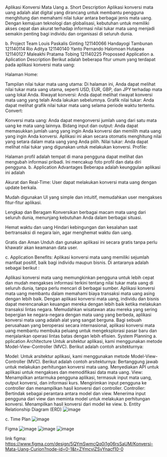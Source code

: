 Aplikasi Konversi Mata Uang
a. Short Description
Aplikasi konversi mata uang adalah alat digital yang dirancang untuk membantu pengguna menghitung dan memahami nilai tukar antara berbagai jenis mata uang. Dengan kemajuan teknologi dan globalisasi, kebutuhan untuk memiliki akses cepat dan akurat terhadap informasi nilai tukar mata uang menjadi semakin penting bagi individu dan organisasi di seluruh dunia.

b. Project Team
Louis Paskalis Ginting 121140066
Handayogi Tambunan 121140114
Rio Aditya 121140140
Yanto Pernando Halomoan Hutapea 121140127
Maleakhi Pratama Tobing 121140225
Propossed Application
a. Aplication Description
Berikut adalah beberapa fitur umum yang terdapat pada aplikasi konversi mata uang:

Halaman Home:

Tampilan nilai tukar mata uang utama: Di halaman ini, Anda dapat melihat nilai tukar mata uang utama, seperti USD, EUR, GBP, dan JPY terhadap mata uang lokal Anda.
Riwayat konversi: Anda dapat melihat riwayat konversi mata uang yang telah Anda lakukan sebelumnya.
Grafik nilai tukar: Anda dapat melihat grafik nilai tukar mata uang selama periode waktu tertentu.
Convert:

Konversi mata uang: Anda dapat mengonversi jumlah uang dari satu mata uang ke mata uang lainnya.
Bidang input dan output: Anda dapat memasukkan jumlah uang yang ingin Anda konversi dan memilih mata uang yang ingin Anda konversi. Aplikasi ini akan secara otomatis menghitung nilai yang setara dalam mata uang yang Anda pilih.
Nilai tukar: Anda dapat melihat nilai tukar yang digunakan untuk melakukan konversi.
Profile:

Halaman profil adalah tempat di mana pengguna dapat melihat dan mengubah informasi pribadi. Ini mencakup foto profil dan data diri pengguna.
b. Application Advantages
Beberapa adalah keunggulan aplikasi ini adalah

Akurat dan Real-Time: User dapat melakukan konversi mata uang dengan update berkala.

Mudah digunakan UI yang simple dan intuitif, memudahkan user mengakses fitur-fitur aplikasi.

Lengkap dan Beragam Konversikan berbagai macam mata uang dari seluruh dunia, menunjang kebutuhan Anda dalam berbagai situasi.

Hemat waktu dan uang Hindari kebingungan dan kesalahan saat bertransaksi di negara lain, agar menghemat waktu dan uang.

Gratis dan Aman Unduh dan gunakan aplikasi ini secara gratis tanpa perlu khawatir akan keamanan data user.

c. Application Benefits:
Aplikasi konversi mata uang memiliki sejumlah manfaat positif, baik bagi individu maupun bisnis. Di antaranya adalah sebagai berikut :

Aplikasi konversi mata uang memungkinkan pengguna untuk lebih cepat dan mudah mengakses informasi terkini tentang nilai tukar mata uang di seluruh dunia, tanpa perlu mencari di berbagai sumber.
Aplikasi konversi mata uang membantu dalam memahami biaya transaksi mata uang asing dengan lebih baik.
Dengan aplikasi konversi mata uang, individu dan bisnis dapat merencanakan keuangan mereka dengan lebih baik ketika melakukan transaksi lintas negara.
Memudahkan wisatawan atau mereka yang sering bepergian ke negara-negara dengan mata uang yang berbeda, aplikasi konversi mata uang adalah alat yang sangat berguna.
Bagi sebuah perusahaan yang beroperasi secara internasional, aplikasi konversi mata uang membantu membuka peluang untuk mengeksplorasi pasar baru dan menjalankan operasi lintas batas dengan lebih efisien.
System Planning
a. pplication Architecture
Untuk arsitektur aplikasi, kami menggunakan metode Model-View-Controller (MVC). Berikut adalah contoh arsitekturnya:

Model:
Untuk arsitektur aplikasi, kami menggunakan metode Model-View-Controller (MVC). Berikut adalah contoh arsitekturnya:
Bertanggung jawab untuk melakukan perhitungan konversi mata uang.
Menyediakan API untuk aplikasi untuk mengakses dan memodifikasi data mata uang.
View:
Menampilkan antarmuka pengguna aplikasi, termasuk input mata uang, output konversi, dan informasi kurs.
Mengirimkan input pengguna ke controller dan menampilkan hasil konversi dari controller.
Controller:
Bertindak sebagai perantara antara model dan view.
Menerima input pengguna dari view dan meminta model untuk melakukan perhitungan konversi.
Menampilkan hasil konversi dari model ke view.
b. Entity Relationship Diagram (ERD)
![image](https://github.com/xxxgoy/Curion/assets/110324259/6614210c-7bf3-45ce-8a93-7741e35297d0)


c. Time Plan
![image](https://github.com/xxxgoy/Curion/assets/110324259/3687eef8-89e4-4db6-a4f0-193d48965231)


Figma
![image](https://github.com/xxxgoy/Curion/assets/110324259/c1f09b2a-f2e1-436c-aa7d-900528096bc8)
![image](https://github.com/xxxgoy/Curion/assets/110324259/52a186a4-1233-4510-aed8-2774aa3145f4)
![image](https://github.com/xxxgoy/Curion/assets/110324259/e9065def-14e7-414a-bb7c-b6f656b23bd0)


link figma: https://www.figma.com/design/5QYmSwmcQq0i1g06rsSaUM/Konversi-Mata-Uang-Curion?node-id=0-1&t=ZYmcviZSvYnacf10-0
